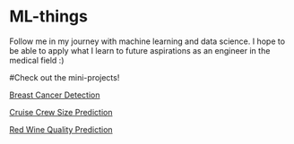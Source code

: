 # ML-things
Follow me in my journey with machine learning and data science. I hope to be able to apply what I learn to future aspirations as an engineer in the medical field :)

#Check out the mini-projects!

[Breast Cancer Detection](https://github.com/Zulfa-Varvani/ML-things/tree/main/breast%20cancer%20detection)

[Cruise Crew Size Prediction](https://github.com/Zulfa-Varvani/ML-things/tree/main/crew%20size%20prediction)

[Red Wine Quality Prediction](https://github.com/Zulfa-Varvani/ML-things/tree/main/wine%20quality%20prediction)
